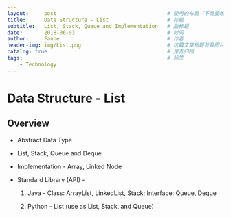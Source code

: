 ```yaml
---
layout:     post   				                    # 使用的布局（不需要改）
title:      Data Structure - List 				    # 标题 
subtitle:   List, Stack, Queue and Implementation   # 副标题
date:       2018-06-03			                    # 时间
author:     Fanne 						            # 作者
header-img: img/List.png                            # 这篇文章标题背景图片
catalog: true 						                # 是否归档
tags:								                # 标签
    - Technology
---
```


# Data Structure - List

## Overview

* Abstract Data Type

* List, Stack, Queue and Deque

* Implementation - Array, Linked Node

* Standard Library (API) - 

    1. Java - Class: ArrayList, LinkedList, Stack; Interface: Queue, Deque
    
    2. Python - List (use as List, Stack, and Queue)
